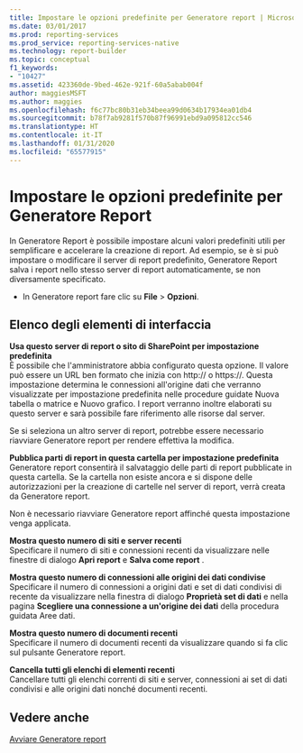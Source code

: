 ```yaml
---
title: Impostare le opzioni predefinite per Generatore report | Microsoft Docs
ms.date: 03/01/2017
ms.prod: reporting-services
ms.prod_service: reporting-services-native
ms.technology: report-builder
ms.topic: conceptual
f1_keywords:
- "10427"
ms.assetid: 423360de-9bed-462e-921f-60a5abab004f
author: maggiesMSFT
ms.author: maggies
ms.openlocfilehash: f6c77bc80b31eb34beea99d0634b17934ea01db4
ms.sourcegitcommit: b78f7ab9281f570b87f96991ebd9a095812cc546
ms.translationtype: HT
ms.contentlocale: it-IT
ms.lasthandoff: 01/31/2020
ms.locfileid: "65577915"
---
```

# <a name="set-default-options-for-report-builder"></a>Impostare le opzioni predefinite per Generatore Report
  In Generatore Report è possibile impostare alcuni valori predefiniti utili per semplificare e accelerare la creazione di report.  Ad esempio, se è si può impostare o modificare il server di report predefinito, Generatore Report salva i report nello stesso server di report automaticamente, se non diversamente specificato.  
  
-   In Generatore report fare clic su **File** > **Opzioni**.  
  
## <a name="uielement-list"></a>Elenco degli elementi di interfaccia  
 **Usa questo server di report o sito di SharePoint per impostazione predefinita**  
 È possibile che l'amministratore abbia configurato questa opzione. Il valore può essere un URL ben formato che inizia con http:// o https://. Questa impostazione determina le connessioni all'origine dati che verranno visualizzate per impostazione predefinita nelle procedure guidate Nuova tabella o matrice e Nuovo grafico. I report verranno inoltre elaborati su questo server e sarà possibile fare riferimento alle risorse dal server.  
  
 Se si seleziona un altro server di report, potrebbe essere necessario riavviare Generatore report per rendere effettiva la modifica.  
  
 **Pubblica parti di report in questa cartella per impostazione predefinita**  
 Generatore report consentirà il salvataggio delle parti di report pubblicate in questa cartella. Se la cartella non esiste ancora e si dispone delle autorizzazioni per la creazione di cartelle nel server di report, verrà creata da Generatore report.  
  
 Non è necessario riavviare Generatore report affinché questa impostazione venga applicata.  
  
 **Mostra questo numero di siti e server recenti**  
 Specificare il numero di siti e connessioni recenti da visualizzare nelle finestre di dialogo **Apri report** e **Salva come report** .  
  
 **Mostra questo numero di connessioni alle origini dei dati condivise**  
 Specificare il numero di connessioni a origini dati e set di dati condivisi di recente da visualizzare nella finestra di dialogo **Proprietà set di dati** e nella pagina **Scegliere una connessione a un'origine dei dati** della procedura guidata Aree dati.  
  
 **Mostra questo numero di documenti recenti**  
 Specificare il numero di documenti recenti da visualizzare quando si fa clic sul pulsante Generatore report.  
  
 **Cancella tutti gli elenchi di elementi recenti**  
 Cancellare tutti gli elenchi correnti di siti e server, connessioni ai set di dati condivisi e alle origini dati nonché documenti recenti.  
  
## <a name="see-also"></a>Vedere anche  
 [Avviare Generatore report](../../reporting-services/report-builder/start-report-builder.md)  
  
  

